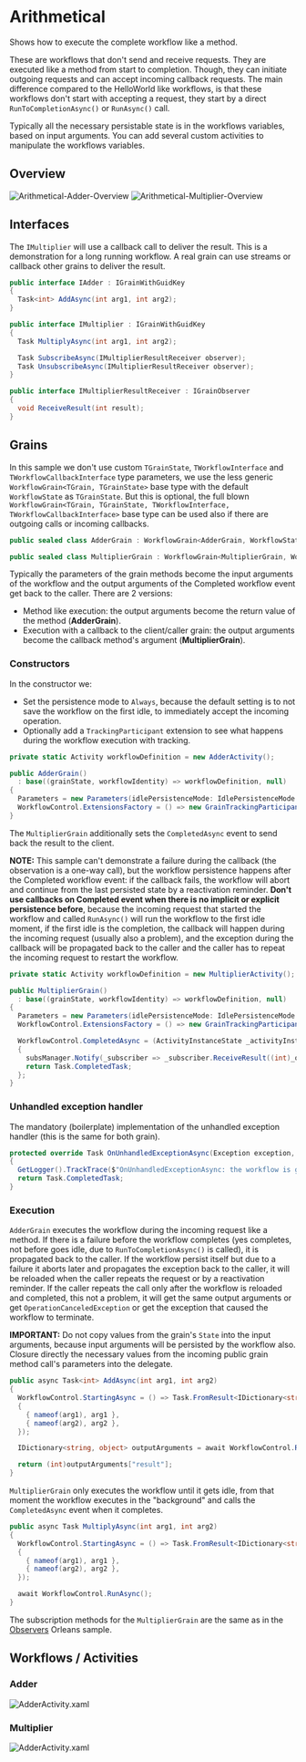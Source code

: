 # Arithmetical

Shows how to execute the complete workflow like a method.

These are workflows that don't send and receive requests. They are executed like a method from start to completion. Though, they can initiate outgoing requests and can accept incoming callback requests. The main difference compared to the HelloWorld like workflows, is that these workflows don't start with accepting a request, they start by a direct `RunToCompletionAsync()` or `RunAsync()` call.

Typically all the necessary persistable state is in the workflows variables, based on input arguments. You can add several custom activities to manipulate the workflows variables.

## Overview

![Arithmetical-Adder-Overview](https://github.com/OrleansContrib/Orleans.Activities/raw/docs-master/docs/Arithmetical/Arithmetical-Adder-Overview.png)
![Arithmetical-Multiplier-Overview](https://github.com/OrleansContrib/Orleans.Activities/raw/docs-master/docs/Arithmetical/Arithmetical-Multiplier-Overview.png)

## Interfaces

The `IMultiplier` will use a callback call to deliver the result. This is a demonstration for a long running workflow. A real grain can use streams or callback other grains to deliver the result.

```c#
public interface IAdder : IGrainWithGuidKey
{
  Task<int> AddAsync(int arg1, int arg2);
}

public interface IMultiplier : IGrainWithGuidKey
{
  Task MultiplyAsync(int arg1, int arg2);

  Task SubscribeAsync(IMultiplierResultReceiver observer);
  Task UnsubscribeAsync(IMultiplierResultReceiver observer);
}

public interface IMultiplierResultReceiver : IGrainObserver
{
  void ReceiveResult(int result);
}
```

## Grains

In this sample we don't use custom `TGrainState`, `TWorkflowInterface` and `TWorkflowCallbackInterface` type parameters, we use the less generic `WorkflowGrain<TGrain, TGrainState>` base type with the default `WorkflowState` as `TGrainState`. But this is optional, the full blown `WorkflowGrain<TGrain, TGrainState, TWorkflowInterface, TWorkflowCallbackInterface>` base type can be used also if there are outgoing calls or incoming callbacks.

```c#
public sealed class AdderGrain : WorkflowGrain<AdderGrain, WorkflowState>, IAdder { ... }

public sealed class MultiplierGrain : WorkflowGrain<MultiplierGrain, WorkflowState>, IMultiplier { ... }
```

Typically the parameters of the grain methods become the input arguments of the workflow and the output arguments of the Completed workflow event get back to the caller. There are 2 versions:

* Method like execution: the output arguments become the return value of the method (__AdderGrain__).
* Execution with a callback to the client/caller grain: the output arguments become the callback method's argument (__MultiplierGrain__).

### Constructors

In the constructor we:

* Set the persistence mode to `Always`, because the default setting is to not save the workflow on the first idle, to immediately accept the incoming operation.
* Optionally add a `TrackingParticipant` extension to see what happens during the workflow execution with tracking.

```c#
private static Activity workflowDefinition = new AdderActivity();

public AdderGrain()
  : base((grainState, workflowIdentity) => workflowDefinition, null)
{
  Parameters = new Parameters(idlePersistenceMode: IdlePersistenceMode.Always);
  WorkflowControl.ExtensionsFactory = () => new GrainTrackingParticipant(GetLogger()).Yield();
}
```

The `MultiplierGrain` additionally sets the `CompletedAsync` event to send back the result to the client.

__NOTE:__ This sample can't demonstrate a failure during the callback (the observation is a one-way call), but the workflow persistence happens after the Completed workflow event: if the callback fails, the workflow will abort and continue from the last persisted state by a reactivation reminder. __Don't use callbacks on Completed event when there is no implicit or explicit persistence before__, because the incoming request that started the workflow and called `RunAsync()` will run the workflow to the first idle moment, if the first idle is the completion, the callback will happen during the incoming request (usually also a problem), and the exception during the callback will be propagated back to the caller and the caller has to repeat the incoming request to restart the workflow.

```c#
private static Activity workflowDefinition = new MultiplierActivity();

public MultiplierGrain()
  : base((grainState, workflowIdentity) => workflowDefinition, null)
{
  Parameters = new Parameters(idlePersistenceMode: IdlePersistenceMode.Always);
  WorkflowControl.ExtensionsFactory = () => new GrainTrackingParticipant(GetLogger()).Yield();

  WorkflowControl.CompletedAsync = (ActivityInstanceState _activityInstanceState, IDictionary<string, object> _outputArguments, Exception _terminationException) =>
  {
    subsManager.Notify(_subscriber => _subscriber.ReceiveResult((int)_outputArguments["result"]));
    return Task.CompletedTask;
  };
}
```

### Unhandled exception handler

The mandatory (boilerplate) implementation of the unhandled exception handler (this is the same for both grain).

```c#
protected override Task OnUnhandledExceptionAsync(Exception exception, Activity source)
{
  GetLogger().TrackTrace($"OnUnhandledExceptionAsync: the workflow is going to {Parameters.UnhandledExceptionAction}\n\n{exception}", Runtime.Severity.Error);
  return Task.CompletedTask;
}
```

### Execution

`AdderGrain` executes the workflow during the incoming request like a method. If there is a failure before the workflow completes (yes completes, not before goes idle, due to `RunToCompletionAsync()` is called), it is propagated back to the caller. If the workflow persist itself but due to a failure it aborts later and propagates the exception back to the caller, it will be reloaded when the caller repeats the request or by a reactivation reminder. If the caller repeats the call only after the workflow is reloaded and completed, this not a problem, it will get the same output arguments or get `OperationCanceledException` or get the exception that caused the workflow to terminate.

__IMPORTANT:__ Do not copy values from the grain's `State` into the input arguments, because input arguments will be persisted by the workflow also. Closure directly the necessary values from the incoming public grain method call's parameters into the delegate.

```c#
public async Task<int> AddAsync(int arg1, int arg2)
{
  WorkflowControl.StartingAsync = () => Task.FromResult<IDictionary<string, object>>(new Dictionary<string, object>()
  {
    { nameof(arg1), arg1 },
    { nameof(arg2), arg2 },
  });

  IDictionary<string, object> outputArguments = await WorkflowControl.RunToCompletionAsync();

  return (int)outputArguments["result"];
}
```

`MultiplierGrain` only executes the workflow until it gets idle, from that moment the workflow executes in the "background" and calls the `CompletedAsync` event when it completes.

```c#
public async Task MultiplyAsync(int arg1, int arg2)
{
  WorkflowControl.StartingAsync = () => Task.FromResult<IDictionary<string, object>>(new Dictionary<string, object>()
  {
    { nameof(arg1), arg1 },
    { nameof(arg2), arg2 },
  });

  await WorkflowControl.RunAsync();
}
```

The subscription methods for the `MultiplierGrain` are the same as in the [Observers](http://dotnet.github.io/orleans/Documentation/Getting-Started-With-Orleans/Observers) Orleans sample.

## Workflows / Activities

### Adder

![AdderActivity.xaml](https://github.com/OrleansContrib/Orleans.Activities/raw/docs-master/docs/Arithmetical/AdderActivity.png)

### Multiplier

![AdderActivity.xaml](https://github.com/OrleansContrib/Orleans.Activities/raw/docs-master/docs/Arithmetical/MultiplierActivity.png)

